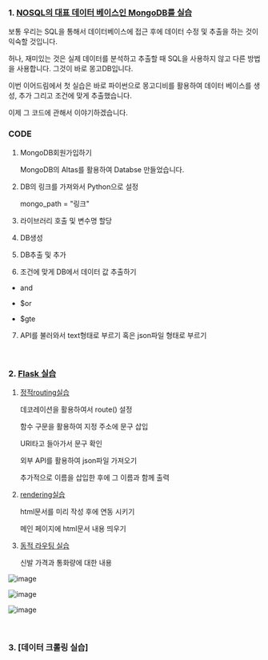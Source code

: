 
### 1. [NOSQL의 대표 데이터 베이스인 MongoDB를 실습](https://github.com/qsdcfd/Year-dream/tree/TIL/Example/MongoDB)

보통 우리는 SQL을 통해서 데이터베이스에 접근 후에 데이터 수정 및 추출을 하는 것이 익숙할 것입니다.

허나, 재미있는 것은 실제 데이터를 분석하고 추출할 때 SQL을 사용하지 않고 다른 방법을 사용합니다. 그것이 바로 몽고DB입니다.

이번 이어드림에서 첫 실습은 바로 파이썬으로 몽고디비를 활용하여 데이터 베이스를 생성, 추가 그리고 조건에 맞게 추출했습니다.

이제 그 코드에 관해서 이야기하겠습니다.


### CODE

1. MongoDB회원가입하기

   MongoDB의 Altas를 활용하여 Databse 만들었습니다.

2. DB의 링크를 가져와서 Python으로 설정

   mongo_path = "링크"
 
3. 라이브러리 호출 및 변수명 할당

4. DB생성

5. DB추출 및 추가

6. 조건에 맞게 DB에서 데이터 값 추출하기

- and

- $or 

- $gte

7. API를 불러와서 text형태로 부르기 혹은 json파일 형태로 부르기



<br>

### 2. [Flask 실습](https://github.com/qsdcfd/Year-dream/tree/TIL/Example/Flask)

1. [정적routing실습](https://github.com/qsdcfd/Year-dream/blob/TIL/Example/Flask/main%20(1).py)

   데코레이션을 활용하여서 route() 설정

   함수 구문을 활용하여 지정 주소에 문구 삽입

   URI타고 들아가서 문구 확인

   외부 API를 활용하여 json파일 가져오기

   추가적으로 이름을 삽입한 후에 그 이름과 함께 출력

2. [rendering실습](https://github.com/qsdcfd/Year-dream/blob/TIL/Example/Flask/main%20(1).py)

   html문서를 미리 작성 후에 연동 시키기

   메인 페이지에 html문서 내용 띄우기

3. [동적 라우팅 실습](https://github.com/qsdcfd/Year-dream/blob/TIL/Example/Flask/main.py)
  
   신발 가격과 통화량에 대한 내용
   
 ![image](https://user-images.githubusercontent.com/86671456/162491002-410d1bae-5a54-4ee6-9fb2-14363584feb9.png)

![image](https://user-images.githubusercontent.com/86671456/162491116-e1a549f3-612f-4aa7-915d-9f95b4dabb36.png)

![image](https://user-images.githubusercontent.com/86671456/162491141-4d9f013f-24bd-4deb-8bde-da0e3f380295.png)


<br>

### 3. [데이터 크롤링 실습]
